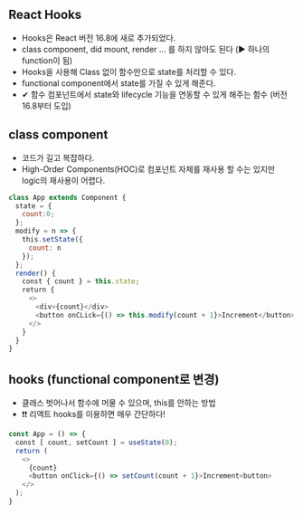 
## React Hooks
- Hooks은 React 버전 16.8에 새로 추가되었다.
- class component, did mount, render ... 를 하지 않아도 된다 (▶ 하나의 function이 됨)
- Hooks을 사용해 Class 없이 함수만으로 state를 처리할 수 있다.
- functional component에서 state를 가질 수 있게 해준다.
- ✔ 함수 컴포넌트에서 state와 lifecycle 기능을 연동할 수 있게 해주는 함수 (버전 16.8부터 도입)


## class component
- 코드가 길고 복잡하다.
- High-Order Components(HOC)로 컴포넌트 자체를 재사용 할 수는 있지만 logic의 재사용이 어렵다.


```js
class App extends Component {
　state = {
　　count:0;
　};
　modify = n => {
　　this.setState({
　　　count: n
　　});
　};
　render() {
　　const { count } = this.state;
　　return {
　　　<>
　　　　<div>{count}</div>
　　　　<button onCLick={() => this.modify(count + 1}>Increment</button>
　　　</>
　　}
　}
}
```

## hooks (functional component로 변경)
- 클래스 벗어나서 함수에 머물 수 있으며, this를 안하는 방법  
- ❗❗ 리액트 hooks를 이용하면 매우 간단하다!

```js
const App = () => {
　const [ count, setCount ] = useState(0);
　return (
　　<>
　　　{count}
　　　<button onClick={() => setCount(count + 1}>Increment<button>
　　</>
　);
}
```
